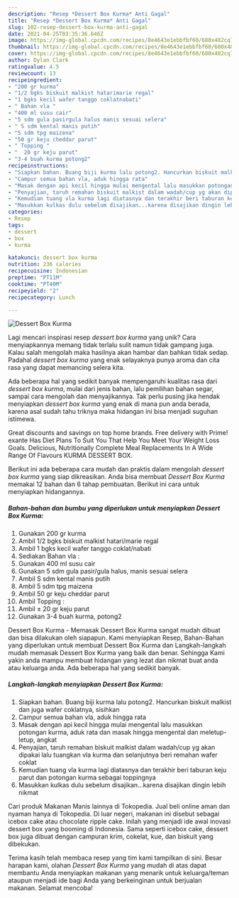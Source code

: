 ```yaml
---
description: "Resep *Dessert Box Kurma* Anti Gagal"
title: "Resep *Dessert Box Kurma* Anti Gagal"
slug: 102-resep-dessert-box-kurma-anti-gagal
date: 2021-04-25T03:35:36.646Z
image: https://img-global.cpcdn.com/recipes/8e4643e1ebbfbf60/680x482cq70/dessert-box-kurma-foto-resep-utama.jpg
thumbnail: https://img-global.cpcdn.com/recipes/8e4643e1ebbfbf60/680x482cq70/dessert-box-kurma-foto-resep-utama.jpg
cover: https://img-global.cpcdn.com/recipes/8e4643e1ebbfbf60/680x482cq70/dessert-box-kurma-foto-resep-utama.jpg
author: Dylan Clark
ratingvalue: 4.5
reviewcount: 13
recipeingredient:
- "200 gr kurma"
- "1/2 bgks biskuit malkist hatarimarie regal"
- "1 bgks kecil wafer tanggo coklatnabati"
- " Bahan vla "
- "400 ml susu cair"
- "5 sdm gula pasirgula halus manis sesuai selera"
- " S sdm kental manis putih"
- "5 sdm tpg maizena"
- "50 gr keju cheddar parut"
- " Topping "
- "  20 gr keju parut"
- "3-4 buah kurma potong2"
recipeinstructions:
- "Siapkan bahan. Buang biji kurma lalu potong2. Hancurkan biskuit malkist dan juga wafer coklatnya, sisihkan"
- "Campur semua bahan vla, aduk hingga rata"
- "Masak dengan api kecil hingga mulai mengental lalu masukkan potongan kurma, aduk rata dan masak hingga mengental dan meletup-letup, angkat"
- "Penyajian, taruh remahan biskuit malkist dalam wadah/cup yg akan dipakai lalu tuangkan vla kurma dan selanjutnya beri remahan wafer coklat"
- "Kemudian tuang vla kurma lagi diatasnya dan terakhir beri taburan keju parut dan potongan kurma sebagai toppingnya"
- "Masukkan kulkas dulu sebelum disajikan...karena disajikan dingin lebih nikmat"
categories:
- Resep
tags:
- dessert
- box
- kurma

katakunci: dessert box kurma 
nutrition: 236 calories
recipecuisine: Indonesian
preptime: "PT11M"
cooktime: "PT40M"
recipeyield: "2"
recipecategory: Lunch

---
```



![*Dessert Box Kurma*](https://img-global.cpcdn.com/recipes/8e4643e1ebbfbf60/680x482cq70/dessert-box-kurma-foto-resep-utama.jpg)

Lagi mencari inspirasi resep *dessert box kurma* yang unik? Cara menyiapkannya memang tidak terlalu sulit namun tidak gampang juga. Kalau salah mengolah maka hasilnya akan hambar dan bahkan tidak sedap. Padahal *dessert box kurma* yang enak selayaknya punya aroma dan cita rasa yang dapat memancing selera kita.

Ada beberapa hal yang sedikit banyak mempengaruhi kualitas rasa dari *dessert box kurma*, mulai dari jenis bahan, lalu pemilihan bahan segar, sampai cara mengolah dan menyajikannya. Tak perlu pusing jika hendak menyiapkan *dessert box kurma* yang enak di mana pun anda berada, karena asal sudah tahu triknya maka hidangan ini bisa menjadi suguhan istimewa.

Great discounts and savings on top home brands. Free delivery with Prime! exante Has Diet Plans To Suit You That Help You Meet Your Weight Loss Goals. Delicious, Nutritionally Complete Meal Replacements In A Wide Range Of Flavours KURMA DESSERT BOX.


Berikut ini ada beberapa cara mudah dan praktis dalam mengolah *dessert box kurma* yang siap dikreasikan. Anda bisa membuat *Dessert Box Kurma* memakai 12 bahan dan 6 tahap pembuatan. Berikut ini cara untuk menyiapkan hidangannya.

<!--inarticleads1-->

##### Bahan-bahan dan bumbu yang diperlukan untuk menyiapkan *Dessert Box Kurma*:

1. Gunakan 200 gr kurma
1. Ambil 1/2 bgks biskuit malkist hatari/marie regal
1. Ambil 1 bgks kecil wafer tanggo coklat/nabati
1. Sediakan  Bahan vla :
1. Gunakan 400 ml susu cair
1. Gunakan 5 sdm gula pasir/gula halus, manis sesuai selera
1. Ambil  S sdm kental manis putih
1. Ambil 5 sdm tpg maizena
1. Ambil 50 gr keju cheddar parut
1. Ambil  Topping :
1. Ambil  ± 20 gr keju parut
1. Gunakan 3-4 buah kurma, potong2


Dessert Box Kurma - Memasak Dessert Box Kurma sangat mudah dibuat dan bisa dilakukan oleh siapapun. Kami menyiapkan Resep, Bahan-Bahan yang diperlukan untuk membuat Dessert Box Kurma dan Langkah-langkah mudah memasak Dessert Box Kurma yang baik dan benar. Sehingga Kami yakin anda mampu membuat hidangan yang lezat dan nikmat buat anda atau keluarga anda. Ada beberapa hal yang sedikit banyak. 

<!--inarticleads2-->

##### Langkah-langkah menyiapkan *Dessert Box Kurma*:

1. Siapkan bahan. Buang biji kurma lalu potong2. Hancurkan biskuit malkist dan juga wafer coklatnya, sisihkan
1. Campur semua bahan vla, aduk hingga rata
1. Masak dengan api kecil hingga mulai mengental lalu masukkan potongan kurma, aduk rata dan masak hingga mengental dan meletup-letup, angkat
1. Penyajian, taruh remahan biskuit malkist dalam wadah/cup yg akan dipakai lalu tuangkan vla kurma dan selanjutnya beri remahan wafer coklat
1. Kemudian tuang vla kurma lagi diatasnya dan terakhir beri taburan keju parut dan potongan kurma sebagai toppingnya
1. Masukkan kulkas dulu sebelum disajikan...karena disajikan dingin lebih nikmat


Cari produk Makanan Manis lainnya di Tokopedia. Jual beli online aman dan nyaman hanya di Tokopedia. Di luar negeri, makanan ini disebut sebagai icebox cake atau chocolate ripple cake. Inilah yang menjadi ide awal inovasi dessert box yang booming di Indonesia. Sama seperti icebox cake, dessert box juga dibuat dengan campuran krim, cokelat, kue, dan biskuit yang dibekukan. 

Terima kasih telah membaca resep yang tim kami tampilkan di sini. Besar harapan kami, olahan *Dessert Box Kurma* yang mudah di atas dapat membantu Anda menyiapkan makanan yang menarik untuk keluarga/teman ataupun menjadi ide bagi Anda yang berkeinginan untuk berjualan makanan. Selamat mencoba!
